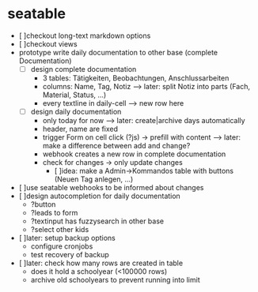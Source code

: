 # seatable
- [ ]checkout long-text markdown options
- [ ]checkout views
- prototype write daily documentation to other base (complete Documentation)
    - [ ] design complete documentation
        - 3 tables: Tätigkeiten, Beobachtungen, Anschlussarbeiten
        - columns: Name, Tag, Notiz --> later: split Notiz into parts (Fach, Material, Status, ...)
        - every textline in daily-cell --> new row here
    - [ ] design daily documentation
        - only today for now --> later: create|archive days automatically
        - header, name are fixed
        - trigger Form on cell click (?js) -> prefill with content --> later: make a difference between add and change?
        - webhook creates a new row in complete documentation
        - check for changes -> only update changes
          - [ ]idea: make a Admin->Kommandos table with buttons (Neuen Tag anlegen, ...)
- [ ]use seatable webhooks to be informed about changes
- [ ]design autocompletion for daily documentation
  - ?button
  - ?leads to form
  - ?textinput has fuzzysearch in other base
  - ?select other kids
- [ ]later: setup backup options
  - configure cronjobs
  - test recovery of backup
- [ ]later: check how many rows are created in table
  - does it hold a schoolyear (<100000 rows)
  - archive old schoolyears to prevent running into limit